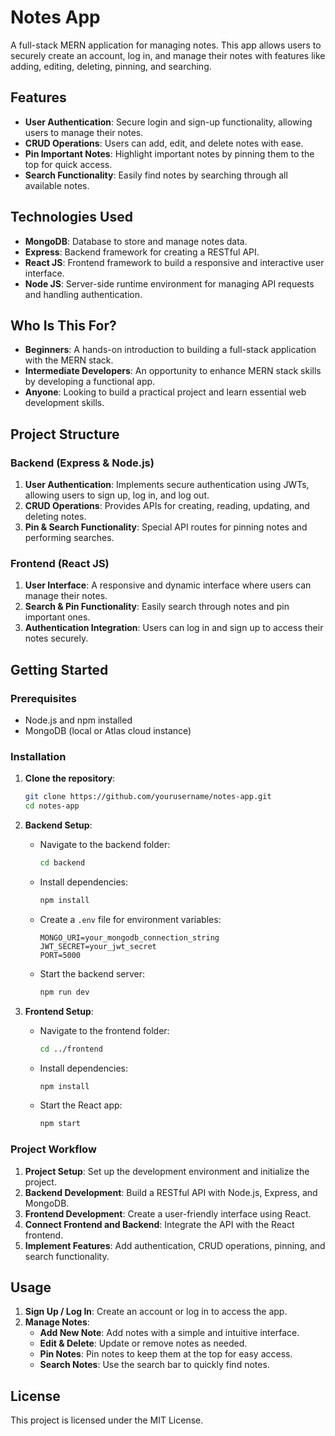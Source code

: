 
# Notes App

A full-stack MERN application for managing notes. This app allows users to securely create an account, log in, and manage their notes with features like adding, editing, deleting, pinning, and searching.

## Features

- **User Authentication**: Secure login and sign-up functionality, allowing users to manage their notes.
- **CRUD Operations**: Users can add, edit, and delete notes with ease.
- **Pin Important Notes**: Highlight important notes by pinning them to the top for quick access.
- **Search Functionality**: Easily find notes by searching through all available notes.

## Technologies Used

- **MongoDB**: Database to store and manage notes data.
- **Express**: Backend framework for creating a RESTful API.
- **React JS**: Frontend framework to build a responsive and interactive user interface.
- **Node JS**: Server-side runtime environment for managing API requests and handling authentication.

## Who Is This For?

- **Beginners**: A hands-on introduction to building a full-stack application with the MERN stack.
- **Intermediate Developers**: An opportunity to enhance MERN stack skills by developing a functional app.
- **Anyone**: Looking to build a practical project and learn essential web development skills.

## Project Structure

### Backend (Express & Node.js)
1. **User Authentication**: Implements secure authentication using JWTs, allowing users to sign up, log in, and log out.
2. **CRUD Operations**: Provides APIs for creating, reading, updating, and deleting notes.
3. **Pin & Search Functionality**: Special API routes for pinning notes and performing searches.

### Frontend (React JS)
1. **User Interface**: A responsive and dynamic interface where users can manage their notes.
2. **Search & Pin Functionality**: Easily search through notes and pin important ones.
3. **Authentication Integration**: Users can log in and sign up to access their notes securely.

## Getting Started

### Prerequisites

- Node.js and npm installed
- MongoDB (local or Atlas cloud instance)

### Installation

1. **Clone the repository**:
   ```bash
   git clone https://github.com/yourusername/notes-app.git
   cd notes-app
   ```

2. **Backend Setup**:
   - Navigate to the backend folder:
     ```bash
     cd backend
     ```
   - Install dependencies:
     ```bash
     npm install
     ```
   - Create a `.env` file for environment variables:
     ```
     MONGO_URI=your_mongodb_connection_string
     JWT_SECRET=your_jwt_secret
     PORT=5000
     ```
   - Start the backend server:
     ```bash
     npm run dev
     ```

3. **Frontend Setup**:
   - Navigate to the frontend folder:
     ```bash
     cd ../frontend
     ```
   - Install dependencies:
     ```bash
     npm install
     ```
   - Start the React app:
     ```bash
     npm start
     ```

### Project Workflow

1. **Project Setup**: Set up the development environment and initialize the project.
2. **Backend Development**: Build a RESTful API with Node.js, Express, and MongoDB.
3. **Frontend Development**: Create a user-friendly interface using React.
4. **Connect Frontend and Backend**: Integrate the API with the React frontend.
5. **Implement Features**: Add authentication, CRUD operations, pinning, and search functionality.

## Usage

1. **Sign Up / Log In**: Create an account or log in to access the app.
2. **Manage Notes**:
   - **Add New Note**: Add notes with a simple and intuitive interface.
   - **Edit & Delete**: Update or remove notes as needed.
   - **Pin Notes**: Pin notes to keep them at the top for easy access.
   - **Search Notes**: Use the search bar to quickly find notes.

## License

This project is licensed under the MIT License.
